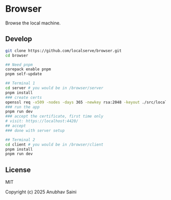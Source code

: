 # Browser

Browse the local machine.

## Develop

```bash
git clone https://github.com/localserve/browser.git
cd browser

## Need pnpm
corepack enable pnpm
pnpm self-update

## Terminal 1
cd server # you would be in /browser/server
pnpm install
### create certs
openssl req -x509 -nodes -days 365 -newkey rsa:2048 -keyout ./src/localhost.key -out ./src/localhost.crt -subj "/CN=localhost"
### run the app
pnpm run dev
### accept the certificate, first time only
# visit: https://localhost:4420/
## accept
### done with server setup

## Terminal 2
cd client # you would be in /browser/client
pnpm install
pnpm run dev

```

## License

MIT

Copyright (c) 2025 Anubhav Saini
